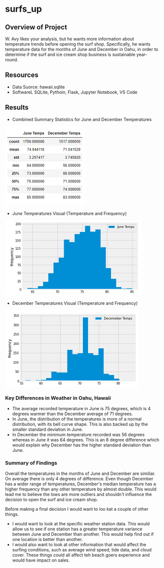 # surfs_up
## Overview of Project
W. Avy likes your analysis, but he wants more information about temperature trends before opening the surf shop. Specifically, he wants temperature data for the months of June and December in Oahu, in order to determine if the surf and ice cream shop business is sustainable year-round.

## Resources
- Data Suorce: hawaii.sqlite
- SoftwareL SQLite, Pythoin, Flask, Jupyter Notebook, VS Code

## Results
- Combined Summary Statistics for June and December Temperatures

![Chart](/Resources/stats-summary.PNG)

- June Temperatures Visual (Temperature and Frequency)

![Chart](/Resources/june_plot.PNG)

- December Temperatures Visual (Temperature and Frequency)

![Chart](/Resources/dec_plot.PNG)

### Key Differences in Weather in Oahu, Hawaii
- The average recorded temperature in June is 75 degrees, which is 4 degrees warmer than the December average of 71 degrees. 
- In June, the distribution of the temperatures is more of a normal distribution, with its bell curve shape. This is also backed up by the smaller standard deviation in June. 
- In December the minimum temperature recorded was 56 degrees whereas in June it was 64 degrees. This is an 8 degree difference which would explain why December has the higher standard deviation than June. 

### Summary of Findings
Overall the temperatures in the months of June and December are similiar. On average there is only 4 degrees of difference. Even though December has a wider range of temperatures, December's median temperature has a higher frequency than any other temperature by almost double. This would lead me to believe the lows are more outliers and shouldn't influence the decision to open the surf and ice cream shop. 

Before making a final decision I would want to loo kat a couple of other things. 
- I would want to look at the specific weather station data. This would allow us to see if one station has a greater temperature variance between June and December than another. This would help find out if one location is better than another. 
- I would also want to look at other information that would affect the surfing conditions, such as average wind speed, tide data, and cloud cover. These things could all affect teh beach goers experience and would have impact on sales. 